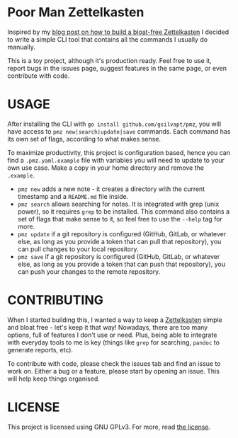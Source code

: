 # Poor Man Zettelkasten  
Inspired by my [blog post on how to build a bloat-free Zettelkasten](https://gsilvapt.me/posts/building-a-zettelkasten-the-simple-way/) 
I decided to write a simple CLI tool that contains all the commands I usually do manually.

This is a toy project, although it's production ready. Feel free to use it, report bugs in the issues page, suggest 
features in the same page, or even contribute with code.

# USAGE  
After installing the CLI with `go install github.com/gsilvapt/pmz`, you will have access to `pmz new|search|update|save` 
commands. Each command has its own set of flags, according to what makes sense. 

To maximize productivity, this project is configuration based, hence you can find a `.pmz.yaml.example` file with variables 
you will need to update to your own use case. Make a copy in your home directory and remove the `.example`.

* `pmz new` adds a new note - it creates a directory with the current timestamp and a `README.md` file inside.
* `pmz search` allows searching for notes. It is integrated with grep (unix power), so it requires `grep` to be 
installed. This command also contains a set of flags that make sense to it, so feel free to use the `--help` tag for 
more.
* `pmz update` if a git repository is configured (GitHub, GitLab, or whatever else, as long as you provide a token that 
can pull that repository), you can pull changes to your local repository.
* `pmz save` if a git repository is configured (GitHub, GitLab, or whatever else, as long as you provide a token that 
can push that repository), you can push your changes to the remote repository.


# CONTRIBUTING  
When I started building this, I wanted a way to keep a [Zettelkasten](https://zettelkasten.de/) simple and bloat free - 
let's keep it that way! Nowadays, there are too many options, full of features I don't use or need. Plus, being able to 
integrate with everyday tools to me is key (things like `grep` for searching, `pandoc` to generate reports, etc).

To contribute with code, please check the issues tab and find an issue to work on. Either a bug or a feature, please 
start by opening an issue. This will help keep things organised.

# LICENSE  
This project is licensed using GNU GPLv3. For more, read [the license](./LICENSE).
